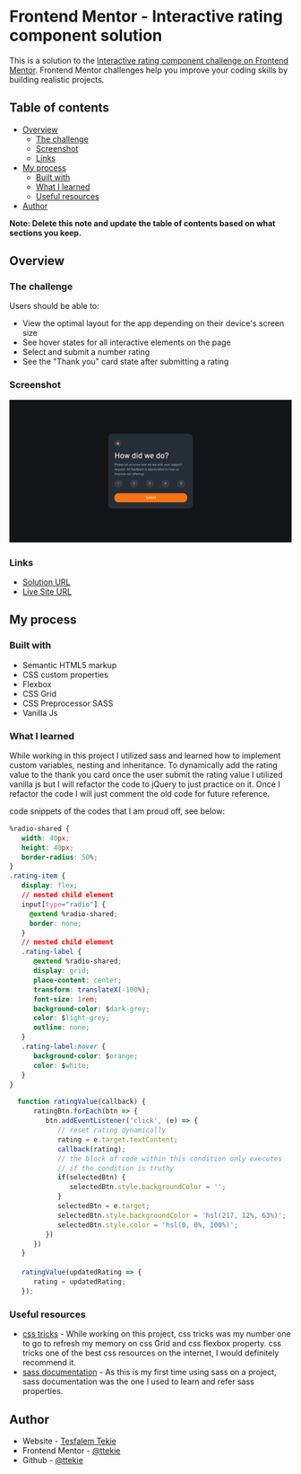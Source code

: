 # Frontend Mentor - Interactive rating component solution

This is a solution to the [Interactive rating component challenge on Frontend Mentor](https://www.frontendmentor.io/challenges/interactive-rating-component-koxpeBUmI). Frontend Mentor challenges help you improve your coding skills by building realistic projects. 

## Table of contents

- [Overview](#overview)
  - [The challenge](#the-challenge)
  - [Screenshot](#screenshot)
  - [Links](#links)
- [My process](#my-process)
  - [Built with](#built-with)
  - [What I learned](#what-i-learned)
  - [Useful resources](#useful-resources)
- [Author](#author)

**Note: Delete this note and update the table of contents based on what sections you keep.**

## Overview

### The challenge

Users should be able to:

- View the optimal layout for the app depending on their device's screen size
- See hover states for all interactive elements on the page
- Select and submit a number rating
- See the "Thank you" card state after submitting a rating

### Screenshot

![Design preview for the Interactive rating component coding challenge](./images/Interactive-rating-component.png)

### Links

- [Solution URL](https://github.com/ttekie/Interactive-Rating-Component)
- [Live Site URL](https://ttekie.github.io/Interactive-Rating-Component/)

## My process

### Built with

- Semantic HTML5 markup
- CSS custom properties
- Flexbox
- CSS Grid
- CSS Preprocessor SASS
- Vanilla Js

### What I learned
While working in this project I utilized sass and learned how to implement custom variables, nesting and inheritance. To dynamically add the rating value to the thank you card once the user submit the rating value I utilized vanilla js but I will refactor the code to jQuery to just practice on it. Once I refactor the code I will just comment the old code for future reference.

code snippets of the codes that I am proud off, see below:

```css preprocessor sass
%radio-shared {
   width: 40px;
   height: 40px;
   border-radius: 50%;
}
.rating-item {
   display: flex;
   // nested child element
   input[type="radio"] {
     @extend %radio-shared;
     border: none;
   }
   // nested child element
   .rating-label {
      @extend %radio-shared;
      display: grid;
      place-content: center;
      transform: translateX(-100%);
      font-size: 1rem;
      background-color: $dark-grey;
      color: $light-grey;
      outline: none;
   }
   .rating-label:hover {
      background-color: $orange;
      color: $white;
   }
}
```
```js
  function ratingValue(callback) {
      ratingBtn.forEach(btn => {
         btn.addEventListener('click', (e) => {
            // reset rating dynamically 
            rating = e.target.textContent;
            callback(rating);
            // the block of code within this condition only executes 
            // if the condition is truthy 
            if(selectedBtn) {
               selectedBtn.style.backgroundColor = '';
            }
            selectedBtn = e.target;
            selectedBtn.style.backgroundColor = 'hsl(217, 12%, 63%)';
            selectedBtn.style.color = 'hsl(0, 0%, 100%)';
         })
      })
   }

   ratingValue(updatedRating => {
      rating = updatedRating;
   });
```
### Useful resources

- [css tricks](https://css-tricks.com/) - While working on this project, css tricks was my number one to go to refresh my memory on css Grid and css flexbox property. css tricks one of the best css resources on the internet, I would definitely recommend it.
- [sass documentation](https://sass-lang.com/) - As this is my first time using sass on a project, sass documentation was the one I used to learn and refer sass properties.

## Author

- Website - [Tesfalem Tekie](https://ttekie.github.io/portfolio/#)
- Frontend Mentor - [@ttekie](https://www.frontendmentor.io/profile/ttekie)
- Github - [@ttekie](https://github.com/ttekie)

